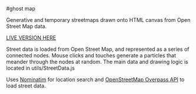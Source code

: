 #ghost map

Generative and temporary streetmaps drawn onto HTML canvas from Open Street Map data.

[LIVE VERSION HERE](http://ojack.github.io/ghost-map/)

Street data is loaded from Open Street Map, and represented as a series of connected nodes. Mouse clicks and touches generate a particles that meander through the nodes at random. The main data and drawing logic is located in utils/StreetData.js

Uses [Nominatim](http://wiki.openstreetmap.org/wiki/Nominatim) for location search and [OpenStreetMap Overpass API](http://wiki.openstreetmap.org/wiki/Overpass_API) to load street data.

